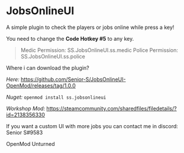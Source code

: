 # JobsOnlineUI
A simple plugin to check the players or jobs online while press a key!

You need to change the **Code Hotkey #5** to any key.

> Medic Permission: SS.JobsOnlineUI.ss.medic 
> Police Permission: SS.JobsOnlineUI.ss.police

Where i can download the plugin?

*Here:* https://github.com/Senior-S/JobsOnlineUI-OpenMod/releases/tag/1.0.0 

*Nuget:* `openmod install ss.jobsonlineui`

*Workshop Mod:* https://steamcommunity.com/sharedfiles/filedetails/?id=2138356330

If you want a custom UI with more jobs you can contact me in discord: Senior S#9583

OpenMod Unturned
